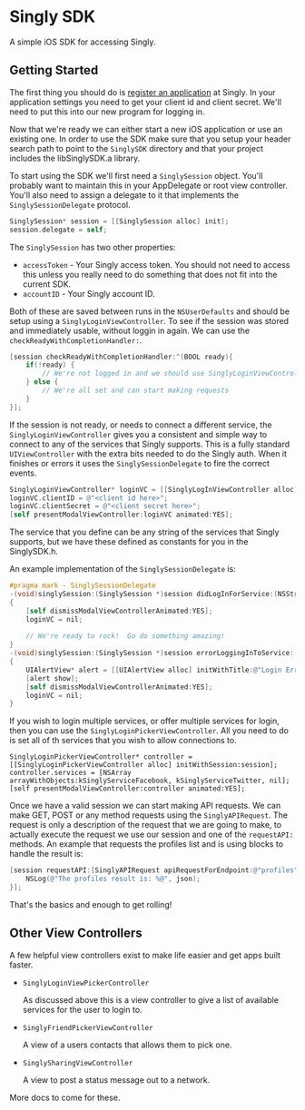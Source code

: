 # Singly SDK #

A simple iOS SDK for accessing Singly.

## Getting Started ##

The first thing you should do is [register an application](https://singly.com/apps) at Singly.  In your
application settings you need to get your client id and client secret.  We'll need
to put this into our new program for logging in.

Now that we're ready we can either start a new iOS application or use an existing one.
In order to use the SDK make sure that you setup your header search path to point to the
`SinglySDK` directory and that your project includes the libSinglySDK.a library.

To start using the SDK we'll first need a `SinglySession` object.  You'll probably
want to maintain this in your AppDelegate or root view controller.  You'll also need to
assign a delegate to it that implements the `SinglySessionDelegate` protocol.

```objective-c
SinglySession* session = [[SinglySession alloc] init];
session.delegate = self;
```

The `SinglySession` has two other properties:
* `accessToken` - Your Singly access token.  You should not need to access this unless
  you really need to do something that does not fit into the current SDK.
* `accountID` - Your Singly account ID.

Both of these are saved between runs in the `NSUserDefaults` and should be setup using
a `SinglyLoginViewController`.  To see if the session was stored and immediately 
usable, without loggin in again.  We can use the `checkReadyWithCompletionHandler:`.

```objective-c
[session checkReadyWithCompletionHandler:^(BOOL ready){
    if(!ready) {
        // We're not logged in and we should use SinglyLoginViewController to connect
    } else {
        // We're all set and can start making requests
    }
}];
```

If the session is not ready, or needs to connect a different service, the 
`SinglyLoginViewController` gives you a consistent and simple way to connect to
any of the services that Singly supports.  This is a fully standard
`UIViewController` with the extra bits needed to do the Singly auth.  When it
finishes or errors it uses the `SinglySessionDelegate` to fire the correct events.

```objective-c
SinglyLoginViewController* loginVC = [[SinglyLogInViewController alloc] initWithSession:session_ forService:kSinglyServiceFacebook];
loginVC.clientID = @"<client id here>";
loginVC.clientSecret = @"<client secret here>";
[self presentModalViewController:loginVC animated:YES];
```

The service that you define can be any string of the services that Singly supports,
but we have these defined as constants for you in the SinglySDK.h.

An example implementation of the `SinglySessionDelegate` is:

```objective-c
#pragma mark - SinglySessionDelegate
-(void)singlySession:(SinglySession *)session didLogInForService:(NSString *)service;
{
    [self dismissModalViewControllerAnimated:YES];
    loginVC = nil;
    
    // We're ready to rock!  Go do something amazing!
}
-(void)singlySession:(SinglySession *)session errorLoggingInToService:(NSString *)service withError:(NSError *)error;
{
    UIAlertView* alert = [[UIAlertView alloc] initWithTitle:@"Login Error" message:[error localizedDescription] delegate:self cancelButtonTitle:@"OK" otherButtonTitles:nil];
    [alert show];
    [self dismissModalViewControllerAnimated:YES];
    loginVC = nil;
}
```

If you wish to login multiple services, or offer multiple services for login, then you
can use the `SinglyLoginPickerViewController`.  All you need to do is set all of th
services that you wish to allow connections to.

```
SinglyLoginPickerViewController* controller = [[SinglyLoginPickerViewController alloc] initWithSession:session];
controller.services = [NSArray arrayWithObjects:kSinglyServiceFacebook, kSinglyServiceTwitter, nil];
[self presentModalViewController:controller animated:YES];
```

Once we have a valid session we can start making API requests.  We can make
GET, POST or any method requests using the `SinglyAPIRequest`.  The request is only
a description of the request that we are going to make, to actually execute the 
request we use our session and one of the `requestAPI:` methods.  An example
that requests the profiles list and is using blocks to handle the result is:

```objective-c
[session requestAPI:[SinglyAPIRequest apiRequestForEndpoint:@"profiles" withParameters:nil] withCompletionHandler:^(NSError *error, id json) {
    NSLog(@"The profiles result is: %@", json);
}];
```

That's the basics and enough to get rolling!

## Other View Controllers ##

A few helpful view controllers exist to make life easier and get apps built faster.

* `SinglyLoginViewPickerController`
    
    As discussed above this is a view controller to give a list of available services
    for the user to login to.
    
* `SinglyFriendPickerViewController`
   
   A view of a users contacts that allows them to pick one.
   
* `SinglySharingViewController`
 
    A view to post a status message out to a network.

More docs to come for these.
